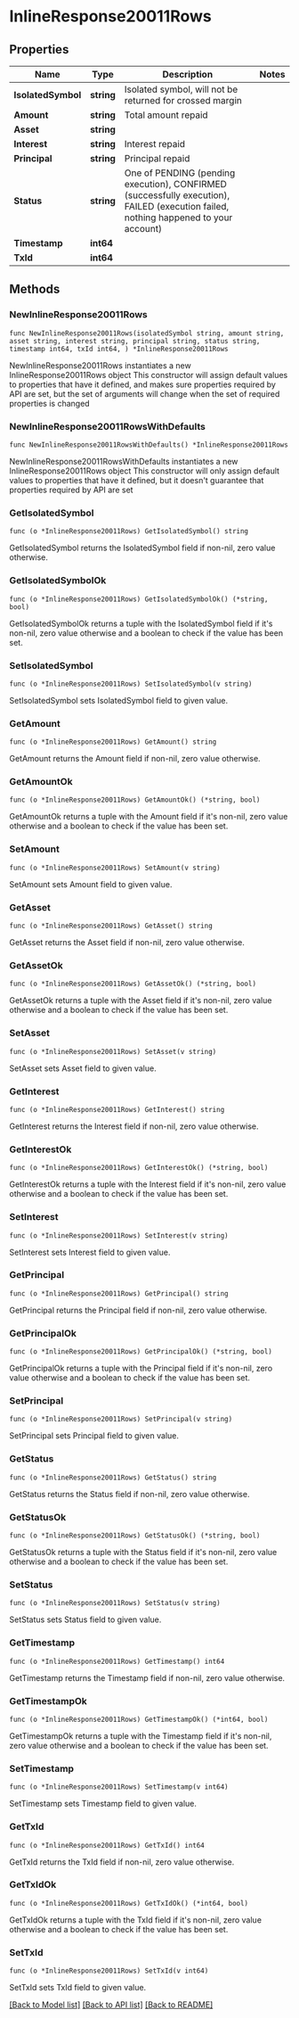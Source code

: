 # InlineResponse20011Rows

## Properties

Name | Type | Description | Notes
------------ | ------------- | ------------- | -------------
**IsolatedSymbol** | **string** | Isolated symbol, will not be returned for crossed margin | 
**Amount** | **string** | Total amount repaid | 
**Asset** | **string** |  | 
**Interest** | **string** | Interest repaid | 
**Principal** | **string** | Principal repaid | 
**Status** | **string** | One of PENDING (pending execution), CONFIRMED (successfully execution), FAILED (execution failed, nothing happened to your account) | 
**Timestamp** | **int64** |  | 
**TxId** | **int64** |  | 

## Methods

### NewInlineResponse20011Rows

`func NewInlineResponse20011Rows(isolatedSymbol string, amount string, asset string, interest string, principal string, status string, timestamp int64, txId int64, ) *InlineResponse20011Rows`

NewInlineResponse20011Rows instantiates a new InlineResponse20011Rows object
This constructor will assign default values to properties that have it defined,
and makes sure properties required by API are set, but the set of arguments
will change when the set of required properties is changed

### NewInlineResponse20011RowsWithDefaults

`func NewInlineResponse20011RowsWithDefaults() *InlineResponse20011Rows`

NewInlineResponse20011RowsWithDefaults instantiates a new InlineResponse20011Rows object
This constructor will only assign default values to properties that have it defined,
but it doesn't guarantee that properties required by API are set

### GetIsolatedSymbol

`func (o *InlineResponse20011Rows) GetIsolatedSymbol() string`

GetIsolatedSymbol returns the IsolatedSymbol field if non-nil, zero value otherwise.

### GetIsolatedSymbolOk

`func (o *InlineResponse20011Rows) GetIsolatedSymbolOk() (*string, bool)`

GetIsolatedSymbolOk returns a tuple with the IsolatedSymbol field if it's non-nil, zero value otherwise
and a boolean to check if the value has been set.

### SetIsolatedSymbol

`func (o *InlineResponse20011Rows) SetIsolatedSymbol(v string)`

SetIsolatedSymbol sets IsolatedSymbol field to given value.


### GetAmount

`func (o *InlineResponse20011Rows) GetAmount() string`

GetAmount returns the Amount field if non-nil, zero value otherwise.

### GetAmountOk

`func (o *InlineResponse20011Rows) GetAmountOk() (*string, bool)`

GetAmountOk returns a tuple with the Amount field if it's non-nil, zero value otherwise
and a boolean to check if the value has been set.

### SetAmount

`func (o *InlineResponse20011Rows) SetAmount(v string)`

SetAmount sets Amount field to given value.


### GetAsset

`func (o *InlineResponse20011Rows) GetAsset() string`

GetAsset returns the Asset field if non-nil, zero value otherwise.

### GetAssetOk

`func (o *InlineResponse20011Rows) GetAssetOk() (*string, bool)`

GetAssetOk returns a tuple with the Asset field if it's non-nil, zero value otherwise
and a boolean to check if the value has been set.

### SetAsset

`func (o *InlineResponse20011Rows) SetAsset(v string)`

SetAsset sets Asset field to given value.


### GetInterest

`func (o *InlineResponse20011Rows) GetInterest() string`

GetInterest returns the Interest field if non-nil, zero value otherwise.

### GetInterestOk

`func (o *InlineResponse20011Rows) GetInterestOk() (*string, bool)`

GetInterestOk returns a tuple with the Interest field if it's non-nil, zero value otherwise
and a boolean to check if the value has been set.

### SetInterest

`func (o *InlineResponse20011Rows) SetInterest(v string)`

SetInterest sets Interest field to given value.


### GetPrincipal

`func (o *InlineResponse20011Rows) GetPrincipal() string`

GetPrincipal returns the Principal field if non-nil, zero value otherwise.

### GetPrincipalOk

`func (o *InlineResponse20011Rows) GetPrincipalOk() (*string, bool)`

GetPrincipalOk returns a tuple with the Principal field if it's non-nil, zero value otherwise
and a boolean to check if the value has been set.

### SetPrincipal

`func (o *InlineResponse20011Rows) SetPrincipal(v string)`

SetPrincipal sets Principal field to given value.


### GetStatus

`func (o *InlineResponse20011Rows) GetStatus() string`

GetStatus returns the Status field if non-nil, zero value otherwise.

### GetStatusOk

`func (o *InlineResponse20011Rows) GetStatusOk() (*string, bool)`

GetStatusOk returns a tuple with the Status field if it's non-nil, zero value otherwise
and a boolean to check if the value has been set.

### SetStatus

`func (o *InlineResponse20011Rows) SetStatus(v string)`

SetStatus sets Status field to given value.


### GetTimestamp

`func (o *InlineResponse20011Rows) GetTimestamp() int64`

GetTimestamp returns the Timestamp field if non-nil, zero value otherwise.

### GetTimestampOk

`func (o *InlineResponse20011Rows) GetTimestampOk() (*int64, bool)`

GetTimestampOk returns a tuple with the Timestamp field if it's non-nil, zero value otherwise
and a boolean to check if the value has been set.

### SetTimestamp

`func (o *InlineResponse20011Rows) SetTimestamp(v int64)`

SetTimestamp sets Timestamp field to given value.


### GetTxId

`func (o *InlineResponse20011Rows) GetTxId() int64`

GetTxId returns the TxId field if non-nil, zero value otherwise.

### GetTxIdOk

`func (o *InlineResponse20011Rows) GetTxIdOk() (*int64, bool)`

GetTxIdOk returns a tuple with the TxId field if it's non-nil, zero value otherwise
and a boolean to check if the value has been set.

### SetTxId

`func (o *InlineResponse20011Rows) SetTxId(v int64)`

SetTxId sets TxId field to given value.



[[Back to Model list]](../README.md#documentation-for-models) [[Back to API list]](../README.md#documentation-for-api-endpoints) [[Back to README]](../README.md)


